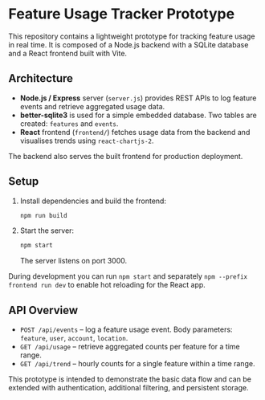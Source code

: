 # Feature Usage Tracker Prototype

This repository contains a lightweight prototype for tracking feature usage in real time. It is composed of a Node.js backend with a SQLite database and a React frontend built with Vite.

## Architecture
- **Node.js / Express** server (`server.js`) provides REST APIs to log feature events and retrieve aggregated usage data.
- **better-sqlite3** is used for a simple embedded database. Two tables are created: `features` and `events`.
- **React** frontend (`frontend/`) fetches usage data from the backend and visualises trends using `react-chartjs-2`.

The backend also serves the built frontend for production deployment.

## Setup
1. Install dependencies and build the frontend:
   ```bash
   npm run build
   ```
2. Start the server:
   ```bash
   npm start
   ```
   The server listens on port 3000.

During development you can run `npm start` and separately `npm --prefix frontend run dev` to enable hot reloading for the React app.

## API Overview
- `POST /api/events` – log a feature usage event. Body parameters: `feature`, `user`, `account`, `location`.
- `GET /api/usage` – retrieve aggregated counts per feature for a time range.
- `GET /api/trend` – hourly counts for a single feature within a time range.

This prototype is intended to demonstrate the basic data flow and can be extended with authentication, additional filtering, and persistent storage.
